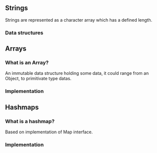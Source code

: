 ## Strings 

Strings are represented as a character array which has a defined length. 

### Data structures

## Arrays

### What is an Array?

An immutable data structure holding some data, it could range from an Object, to primitivate type datas. 

### Implementation

## Hashmaps

### What is a hashmap?

Based on implementation of Map interface.

### Implementation

